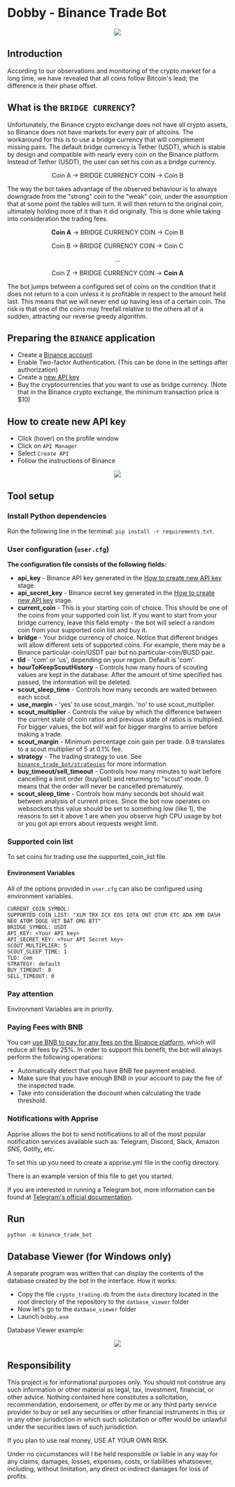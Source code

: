 # Dobby - Binance Trade Bot

<p align="center">
  <img src = "https://github.com/paveldat/dobby-binance/blob/main/img/logo.png">
</p>

## Introduction
According to our observations and monitoring of the crypto market for a long time, we have revealed that all coins follow Bitcoin's lead; the difference is their phase offset.


## What is the `BRIDGE CURRENCY`?
Unfortunately, the Binance crypto exchange does not have all crypto assets, so Binance does not have markets for every pair of altcoins.
The workaround for this is to use a bridge currency that will complement missing pairs.
The default bridge currency is Tether (USDT), which is stable by design and compatible with nearly every coin on the Binance platform.
Instead of Tether (USDT), the user can set his coin as a bridge currency.

<p align="center">
  Coin A → BRIDGE CURRENCY COIN → Coin B
</p>

The way the bot takes advantage of the observed behaviour is to always downgrade from the "strong" coin to the "weak" coin, under the assumption that at some point the tables will turn.
It will then return to the original coin, ultimately holding more of it than it did originally. This is done while taking into consideration the trading fees.

<div align="center">
  <p><b>Coin A</b> → BRIDGE CURRENCY COIN → Coin B</p>
  <p>Coin B → BRIDGE CURRENCY COIN → Coin C</p>
  <p>...</p>
  <p>Coin Z → BRIDGE CURRENCY COIN → <b>Coin A</b></p>
</div>

The bot jumps between a configured set of coins on the condition that it does not return to a coin unless it is profitable in respect to the amount held last.
This means that we will never end up having less of a certain coin. The risk is that one of the coins may freefall relative to the others all of a sudden, attracting our reverse greedy algorithm.


## Preparing the `BINANCE` application
 -  Create a [Binance account](https://accounts.binance.com/en/register?ref=186219461)
 -  Enable Two-factor Authentication. (This can be done in the settings after authorization)
 -  Create a [new API key](https://github.com/paveldat/dobby-binance#how-to-create-new-api-key)
 -  Buy the cryptocurrencies that you want to use as bridge currency. (Note that in the Binance crypto exchange, the minimum transaction price is $10)


## How to create new API key
-   Click (hover) on the profile window
-   Click on `API Manager`
-   Select `Create API`
-   Follow the instructions of Binance

<p align="center">
  <img src = "https://github.com/paveldat/dobby-binance/blob/main/img/account.png">
</p>


## Tool setup

### Install Python dependencies
Run the following line in the terminal: `pip install -r requirements.txt`.

### User configuration (`user.cfg`)
**The configuration file consists of the following fields:**

-   **api_key** - Binance API key generated in the [How to create new API key](https://github.com/paveldat/dobby-binance#how-to-create-new-api-key) stage.
-   **api_secret_key** - Binance secret key generated in the [How to create new API key](https://github.com/paveldat/dobby-binance#how-to-create-new-api-key) stage.
-   **current_coin** - This is your starting coin of choice. This should be one of the coins from your supported coin list. If you want to start from your bridge currency, leave this field empty - the bot will select a random coin from your supported coin list and buy it.
-   **bridge** - Your bridge currency of choice. Notice that different bridges will allow different sets of supported coins. For example, there may be a Binance particular-coin/USDT pair but no particular-coin/BUSD pair.
-   **tld** - 'com' or 'us', depending on your region. Default is 'com'.
-   **hourToKeepScoutHistory** - Controls how many hours of scouting values are kept in the database. After the amount of time specified has passed, the information will be deleted.
-   **scout_sleep_time** - Controls how many seconds are waited between each scout.
-   **use_margin** - 'yes' to use scout_margin. 'no' to use scout_multiplier.
-   **scout_multiplier** - Controls the value by which the difference between the current state of coin ratios and previous state of ratios is multiplied. For bigger values, the bot will wait for bigger margins to arrive before making a trade.
-   **scout_margin** - Minimum percentage coin gain per trade. 0.8 translates to a scout multiplier of 5 at 0.1% fee.
-   **strategy** - The trading strategy to use. See [`binance_trade_bot/strategies`](https://github.com/paveldat/dobby-binance/blob/main/binance_trade_bot/strategies/Readme.md) for more information
-   **buy_timeout/sell_timeout** - Controls how many minutes to wait before cancelling a limit order (buy/sell) and returning to "scout" mode. 0 means that the order will never be cancelled prematurely.
-   **scout_sleep_time** - Controls how many seconds bot should wait between analysis of current prices. Since the bot now operates on websockets this value should be set to something low (like 1), the reasons to set it above 1 are when you observe high CPU usage by bot or you got api errors about requests weight limit.

### Supported coin list
To set coins for trading use the supported_coin_list file.

#### Environment Variables
All of the options provided in `user.cfg` can also be configured using environment variables.
```
CURRENT_COIN_SYMBOL:
SUPPORTED_COIN_LIST: "XLM TRX ICX EOS IOTA ONT QTUM ETC ADA XMR DASH NEO ATOM DOGE VET BAT OMG BTT"
BRIDGE_SYMBOL: USDT
API_KEY: <Your API key>
API_SECRET_KEY: <Your API Secret key>
SCOUT_MULTIPLIER: 5
SCOUT_SLEEP_TIME: 1
TLD: com
STRATEGY: default
BUY_TIMEOUT: 0
SELL_TIMEOUT: 0
```

### Pay attention
Environment Variables are in priority.

### Paying Fees with BNB
You can [use BNB to pay for any fees on the Binance platform](https://support.binance.us/hc/en-us/articles/360046786894-Using-BNB-to-Pay-for-Fees#:~:text=From%20your%20'Home'%20screen%2C,will%20be%20paid%20in%20BNB), which will reduce all fees by 25%. In order to support this benefit, the bot will always perform the following operations:
-   Automatically detect that you have BNB fee payment enabled.
-   Make sure that you have enough BNB in your account to pay the fee of the inspected trade.
-   Take into consideration the discount when calculating the trade threshold.

### Notifications with Apprise
Apprise allows the bot to send notifications to all of the most popular notification services available such as: Telegram, Discord, Slack, Amazon SNS, Gotify, etc.

To set this up you need to create a apprise.yml file in the config directory.

There is an example version of this file to get you started.

If you are interested in running a Telegram bot, more information can be found at [Telegram's official documentation](https://core.telegram.org/bots).

## Run
```shell
python -m binance_trade_bot
```

## Database Viewer (for Windows only)
A separate program was written that can display the contents of the database created by the bot in the interface.
How it works:
* Copy the file `crypto_trading.db` from the `data` directory located in the root directory of the repository to the `datbase_viewer` folder
* Now let's go to the `datbase_viewer` folder
* Launch `Dobby.exe`

Database Viewer example:
<p align="center">
  <img src = "https://github.com/paveldat/dobby-binance/blob/main/img/database_viewer.png">
</p>

## Responsibility
This project is for informational purposes only. You should not construe any such information or other material as legal, tax, investment, financial, or other advice.
Nothing contained here constitutes a solicitation, recommendation, endorsement, or offer by me or any third party service provider to buy or sell any securities or other financial instruments in this or in any other jurisdiction in which such solicitation or offer would be unlawful under the securities laws of such jurisdiction.

If you plan to use real money, USE AT YOUR OWN RISK.

Under no circumstances will I be held responsible or liable in any way for any claims, damages, losses, expenses, costs, or liabilities whatsoever, including, without limitation, any direct or indirect damages for loss of profits.
